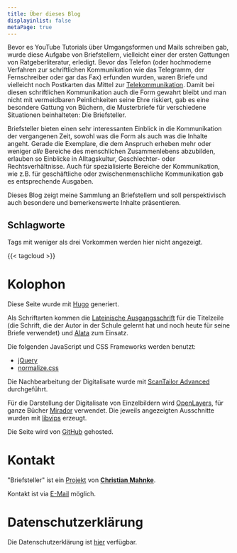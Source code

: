 ```yaml
---
title: Über dieses Blog
displayinlist: false
metaPage: true
---
```


Bevor es YouTube Tutorials über Umgangsformen und Mails schreiben gab, wurde diese Aufgabe von Briefstellern, vielleicht einer der ersten Gattungen von Ratgeberliteratur, erledigt. Bevor das Telefon (oder hochmoderne Verfahren zur schriftlichen Kommunikation wie das Telegramm, der Fernschreiber oder gar das Fax) erfunden wurden, waren Briefe und vielleicht noch Postkarten das Mittel zur [Telekommunikation](https://de.wikipedia.org/wiki/Telekommunikation). Damit bei diesen schriftlichen Kommunikation auch die Form gewahrt bleibt und man nicht mit vermeidbaren Peinlichkeiten seine Ehre riskiert, gab es eine besondere Gattung von Büchern, die Musterbriefe für verschiedene Situationen beinhalteten: Die Briefsteller.

Briefsteller bieten einen sehr interessanten Einblick in die Kommunikation der vergangenen Zeit, sowohl was die Form als auch was die Inhalte angeht. Gerade die Exemplare, die dem Anspruch erheben mehr oder weniger _alle_ Bereiche des menschlichen Zusammenlebens abzubilden, erlauben so Einblicke in Alltagskultur, Geschlechter- oder Rechtsverhältnisse. Auch für spezialisierte Bereiche der Kommunikation, wie z.B. für geschäftliche oder zwischenmenschliche Kommunikation gab es entsprechende Ausgaben.

Dieses Blog zeigt meine Sammlung an Briefstellern und soll perspektivisch auch besondere und bemerkenswerte Inhalte präsentieren.

## Schlagworte

Tags mit weniger als drei Vorkommen werden hier nicht angezeigt.

{{< tagcloud >}}

# Kolophon

Diese Seite wurde mit [Hugo](https://gohugo.io/) generiert.

Als Schriftarten kommen die [Lateinische Ausgangsschrift](https://de.wikipedia.org/wiki/Ausgangsschrift#Lateinische_Ausgangsschrift) für die Titelzeile (die Schrift, die der Autor in der Schule gelernt hat und noch heute für seine Briefe verwendet) und [Alata](https://github.com/SorkinType/Alata) zum Einsatz.

Die folgenden JavaScript und CSS Frameworks werden benutzt:
* [jQuery](https://jquery.com/)
* [normalize.css](https://necolas.github.io/normalize.css/)


Die Nachbearbeitung der Digitalisate wurde mit [ScanTailor Advanced](https://github.com/4lex4/scantailor-advanced) durchgeführt.

Für die Darstellung der Digitalisate von Einzelbildern wird [OpenLayers](https://openlayers.org/), für ganze Bücher [Mirador](https://projectmirador.org/) verwendet. Die jeweils angezeigten Ausschnitte wurden mit [libvips](https://libvips.github.io/libvips/) erzeugt.

Die Seite wird von [GitHub](https://github.com/) gehosted.

# Kontakt

"Briefsteller" ist ein [Projekt](https://projektemacher.org) von **[Christian Mahnke](https://christianmahnke.de/)**.

Kontakt ist via [E-Mail](mailto:briefsteller@projektemacher.org) möglich.

# Datenschutzerklärung

Die Datenschutzerklärung ist [hier](/privacy) verfügbar.

